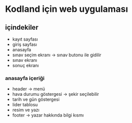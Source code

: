 # Kodland için web uygulaması 
## içindekiler

- kayıt sayfası
- giriş sayfası
- anasayfa
- sınav seçim ekranı -> sınav butonu ile gidilir
- sınav ekranı
- sonuç ekranı

### anasayfa içeriği

- header -> menü
- hava durumu göstergesi -> şekir seçilebilir
- tarih ve gün göstergesi
- lider tablosu
- resim ve yazı
- footer -> yazar hakkında bilgi kısmı